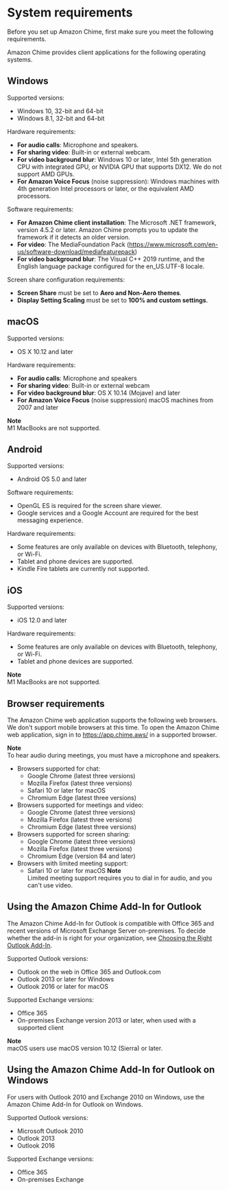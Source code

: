 # System requirements<a name="chime-requirements"></a>

Before you set up Amazon Chime, first make sure you meet the following requirements\.

Amazon Chime provides client applications for the following operating systems\.

## Windows<a name="windows"></a>

Supported versions:
+ Windows 10, 32\-bit and 64\-bit
+ Windows 8\.1, 32\-bit and 64\-bit 

Hardware requirements:
+ **For audio calls**: Microphone and speakers\.
+ **For sharing video**: Built\-in or external webcam\. 
+ **For video background blur**: Windows 10 or later, Intel 5th generation CPU with integrated GPU, or NVIDIA GPU that supports DX12\. We do not support AMD GPUs\.
+ **For Amazon Voice Focus** \(noise suppression\): Windows machines with 4th generation Intel processors or later, or the equivalent AMD processors\.

Software requirements:
+ **For Amazon Chime client installation**: The Microsoft \.NET framework, version 4\.5\.2 or later\. Amazon Chime prompts you to update the framework if it detects an older version\.
+ **For video**: The MediaFoundation Pack \([https://www\.microsoft\.com/en\-us/software\-download/mediafeaturepack](https://www.microsoft.com/en-us/software-download/mediafeaturepack)\)
+ **For video background blur**: The Visual C\+\+ 2019 runtime, and the English language package configured for the en\_US\.UTF\-8 locale\.

Screen share configuration requirements:
+ **Screen Share** must be set to **Aero and Non\-Aero themes**\.
+ **Display Setting Scaling** must be set to **100% and custom settings**\.

## macOS<a name="mac"></a>

Supported versions:
+ OS X 10\.12 and later

Hardware requirements:
+ **For audio calls**: Microphone and speakers
+ **For sharing video**: Built\-in or external webcam
+ **For video background blur**: OS X 10\.14 \(Mojave\) and later
+ **For Amazon Voice Focus** \(noise suppression\) macOS machines from 2007 and later

**Note**  
M1 MacBooks are not supported\.

## Android<a name="android"></a>

Supported versions:
+ Android OS 5\.0 and later

Software requirements:
+ OpenGL ES is required for the screen share viewer\.
+ Google services and a Google Account are required for the best messaging experience\.

Hardware requirements:
+ Some features are only available on devices with Bluetooth, telephony, or Wi\-Fi\.
+ Tablet and phone devices are supported\.
+ Kindle Fire tablets are currently not supported\.

## iOS<a name="ios"></a>

Supported versions:
+ iOS 12\.0 and later

Hardware requirements:
+ Some features are only available on devices with Bluetooth, telephony, or Wi\-Fi\.
+ Tablet and phone devices are supported\.

**Note**  
M1 MacBooks are not supported\.

## Browser requirements<a name="browser"></a>

The Amazon Chime web application supports the following web browsers\. We don't support mobile browsers at this time\. To open the Amazon Chime web application, sign in to [https://app\.chime\.aws/](https://app.chime.aws/) in a supported browser\.

**Note**  
To hear audio during meetings, you must have a microphone and speakers\.
+ Browsers supported for chat:
  + Google Chrome \(latest three versions\)
  + Mozilla Firefox \(latest three versions\)
  + Safari 10 or later for macOS
  + Chromium Edge \(latest three versions\)
+ Browsers supported for meetings and video:
  + Google Chrome \(latest three versions\)
  + Mozilla Firefox \(latest three versions\)
  + Chromium Edge \(latest three versions\)
+ Browsers supported for screen sharing:
  + Google Chrome \(latest three versions\)
  + Mozilla Firefox \(latest three versions\)
  + Chromium Edge \(version 84 and later\)
+ Browsers with limited meeting support:
  + Safari 10 or later for macOS
**Note**  
Limited meeting support requires you to dial in for audio, and you can't use video\.

## Using the Amazon Chime Add\-In for Outlook<a name="addin"></a>

The Amazon Chime Add\-In for Outlook is compatible with Office 365 and recent versions of Microsoft Exchange Server on\-premises\. To decide whether the add\-in is right for your organization, see [Choosing the Right Outlook Add\-In](https://answers.chime.aws/articles/663/choosing-the-right-outlook-add-in.html)\.

Supported Outlook versions:
+ Outlook on the web in Office 365 and Outlook\.com
+ Outlook 2013 or later for Windows
+ Outlook 2016 or later for macOS

Supported Exchange versions:
+ Office 365
+ On\-premises Exchange version 2013 or later, when used with a supported client

**Note**  
macOS users use macOS version 10\.12 \(Sierra\) or later\.

## Using the Amazon Chime Add\-In for Outlook on Windows<a name="addin-windows"></a>

For users with Outlook 2010 and Exchange 2010 on Windows, use the Amazon Chime Add\-In for Outlook on Windows\.

Supported Outlook versions:
+ Microsoft Outlook 2010
+ Outlook 2013
+ Outlook 2016

Supported Exchange versions:
+ Office 365
+ On\-premises Exchange
